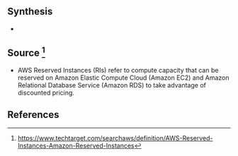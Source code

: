 ## Synthesis
- 
## Source [^1]
- AWS Reserved Instances (RIs) refer to compute capacity that can be reserved on Amazon Elastic Compute Cloud (Amazon EC2) and Amazon Relational Database Service (Amazon RDS) to take advantage of discounted pricing.
## References

[^1]: https://www.techtarget.com/searchaws/definition/AWS-Reserved-Instances-Amazon-Reserved-Instances